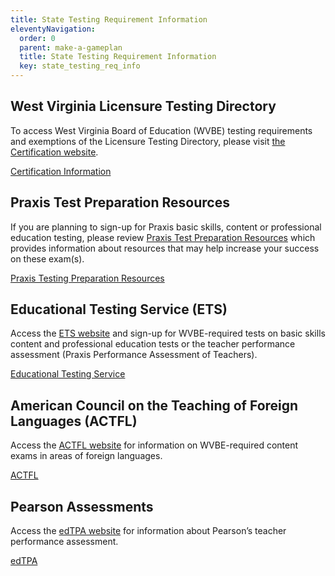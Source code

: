```yaml
---
title: State Testing Requirement Information
eleventyNavigation:
  order: 0
  parent: make-a-gameplan
  title: State Testing Requirement Information
  key: state_testing_req_info
---
```

## West Virginia Licensure Testing Directory

To access West Virginia Board of Education (WVBE) testing requirements and exemptions of the Licensure Testing Directory, please visit [the Certification website](https://wvde.us/certification/certification-info/#tab-67fa0185abe42415389).

<a href="https://wvde.us/certification/certification-info/#tab-67fa0185abe42415389" class="btn">Certification Information</a>

## Praxis Test Preparation Resources

If you are planning to sign-up for Praxis basic skills, content or professional education testing, please review [Praxis Test Preparation Resources](https://wvde.us/educator-development-and-support/preparation/praxis-resources/) which provides information about resources that may help increase your success on these exam(s).

<a href="https://wvde.us/educator-development-and-support/preparation/praxis-resources/" class="btn">Praxis Testing Preparation Resources</a>

## Educational Testing Service (ETS)

Access the [ETS website](http://ets.org) and sign-up for WVBE-required tests on basic skills content and professional education tests or the teacher performance assessment (Praxis Performance Assessment of Teachers).

<a href="https://ets.org" class="btn">Educational Testing Service</a>

## American Council on the Teaching of Foreign Languages (ACTFL)

Access the [ACTFL website](https://actfl.org) for information on WVBE-required content exams in areas of foreign languages.

<a href="https://actfl.org" class="btn">ACTFL</a>

## Pearson Assessments

Access the [edTPA website](https://edtpa.org/) for information about Pearson’s teacher performance assessment.

<a href="https://edtpa.org/" class="btn">edTPA</a>